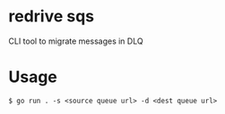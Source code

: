 # redrive sqs

CLI tool to migrate messages in DLQ

# Usage

```
$ go run . -s <source queue url> -d <dest queue url>
```
